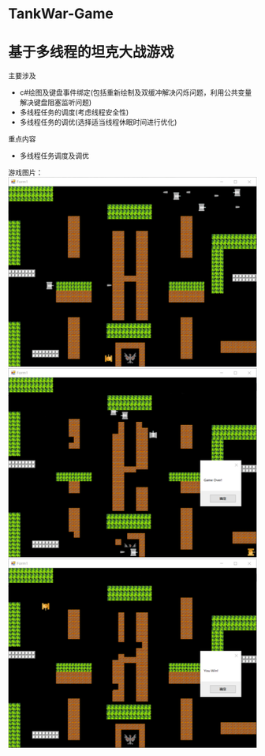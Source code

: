 # TankWar-Game
基于多线程的坦克大战游戏
======================

主要涉及
* c#绘图及键盘事件绑定(包括重新绘制及双缓冲解决闪烁问题，利用公共变量解决键盘阻塞监听问题)
* 多线程任务的调度(考虑线程安全性)
* 多线程任务的调优(选择适当线程休眠时间进行优化)

重点内容
* 多线程任务调度及调优

游戏图片：
![运行状态](https://github.com/luocr7/TankWar-Game/blob/master/坦克大战/MainForm/MainForm/bin/Debug/Img/游戏中.png)
![游戏结束](https://github.com/luocr7/TankWar-Game/blob/master/坦克大战/MainForm/MainForm/bin/Debug/Img/游戏结束.png)
![玩家胜利](https://github.com/luocr7/TankWar-Game/blob/master/坦克大战/MainForm/MainForm/bin/Debug/Img/玩家胜利.png)
